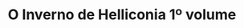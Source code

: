 ---
Numero: 549
title: O Inverno de Helliconia 1º volume
Autor: Brian Aldiss
Co-autor: 
Ano-de-Publicacao: 2003
Titulo-original: Helliconia Winter
Tradutor: Alexandra Rolão Tavares
Co-tradutor: 
Ano-de-edicao: 1985
alias: Brian-Aldiss
Autor2-alias: 
Tradutor1-alias: Alexandra-Rolao-Tavares
Tradutor2-alias: 
Titulo-link: 549-O-Inverno-de-Helliconia-1-volume
Capa: 
pags: 
Capa-link: 
---